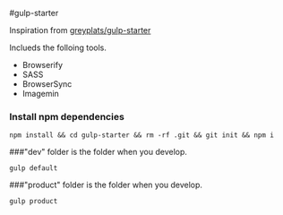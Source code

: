 #gulp-starter

Inspiration from [greyplats/gulp-starter](https://github.com/greypants/gulp-starter)

Inclueds the folloing tools.

- Browserify
- SASS
- BrowserSync
- Imagemin

### Install npm dependencies

```
npm install && cd gulp-starter && rm -rf .git && git init && npm i
```

###"dev" folder is the folder when you develop.

```
gulp default
```

###"product" folder is the folder when you develop. 

```
gulp product 
```
